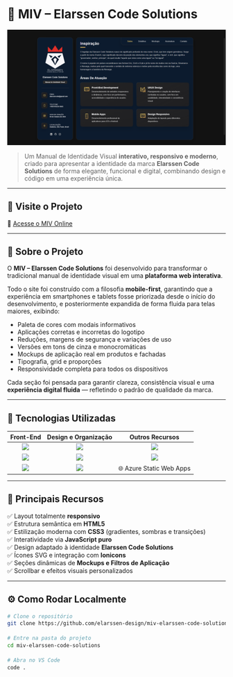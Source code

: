 # 🎨 MIV – Elarssen Code Solutions

![Preview do Projeto](assets/images/tela1.png)

> Um Manual de Identidade Visual **interativo, responsivo e moderno**, criado para apresentar a identidade da marca **Elarssen Code Solutions** de forma elegante, funcional e digital, combinando design e código em uma experiência única.

---

## 🚀 **Visite o Projeto**
🔗 [Acesse o MIV Online](http://mivelarssen.me/miv/)

---

## 🧠 **Sobre o Projeto**
O **MIV – Elarssen Code Solutions** foi desenvolvido para transformar o tradicional manual de identidade visual em uma **plataforma web interativa**.

Todo o site foi construído com a filosofia **mobile-first**, garantindo que a experiência em smartphones e tablets fosse priorizada desde o início do desenvolvimento, e posteriormente expandida de forma fluida para telas maiores, exibindo:
- Paleta de cores com modais informativos  
- Aplicações corretas e incorretas do logotipo  
- Reduções, margens de segurança e variações de uso  
- Versões em tons de cinza e monocromáticas  
- Mockups de aplicação real em produtos e fachadas  
- Tipografia, grid e proporções  
- Responsividade completa para todos os dispositivos  

Cada seção foi pensada para garantir clareza, consistência visual e uma **experiência digital fluida** — refletindo o padrão de qualidade da marca.

---

## 🧩 **Tecnologias Utilizadas**

<div align="center">

| **Front-End** | **Design e Organização** | **Outros Recursos** |
|:--------------:|:-----------------------:|:-------------------:|
| <img src="https://cdn.jsdelivr.net/gh/devicons/devicon/icons/html5/html5-original.svg" width="45"/> | <img src="https://cdn.jsdelivr.net/gh/devicons/devicon/icons/photoshop/photoshop-plain.svg" width="45"/> | <img src="https://cdn.jsdelivr.net/gh/devicons/devicon/icons/github/github-original.svg" width="45"/> |
| <img src="https://cdn.jsdelivr.net/gh/devicons/devicon/icons/css3/css3-original.svg" width="45"/> | <img src="https://cdn.jsdelivr.net/gh/devicons/devicon/icons/illustrator/illustrator-plain.svg" width="45"/> | <img src="https://cdn.jsdelivr.net/gh/devicons/devicon/icons/figma/figma-original.svg" width="45"/> |
| <img src="https://cdn.jsdelivr.net/gh/devicons/devicon/icons/javascript/javascript-original.svg" width="45"/> | <img src="https://cdn.jsdelivr.net/gh/devicons/devicon/icons/vscode/vscode-original.svg" width="45"/> | 🌐 Azure Static Web Apps |

</div>

---

## 📱 **Principais Recursos**
✅ Layout totalmente **responsivo**  
✅ Estrutura semântica em **HTML5**  
✅ Estilização moderna com **CSS3** (gradientes, sombras e transições)  
✅ Interatividade via **JavaScript puro**  
✅ Design adaptado à identidade **Elarssen Code Solutions**  
✅ Ícones SVG e integração com **Ionicons**  
✅ Seções dinâmicas de **Mockups e Filtros de Aplicação**  
✅ Scrollbar e efeitos visuais personalizados  

---

## ⚙️ **Como Rodar Localmente**
```bash
# Clone o repositório
git clone https://github.com/elarssen-design/miv-elarssen-code-solutions.git

# Entre na pasta do projeto
cd miv-elarssen-code-solutions

# Abra no VS Code
code .
